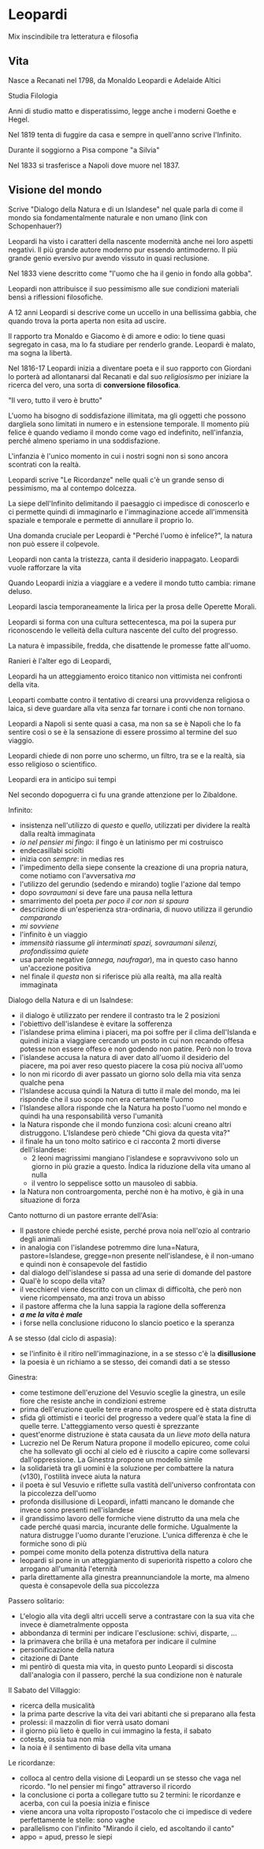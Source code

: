 # Leopardi
Mix inscindibile tra letteratura e filosofia

## Vita
Nasce a Recanati nel 1798, da Monaldo Leopardi e Adelaide Altici

Studia Filologia

Anni di studio matto e disperatissimo, legge anche i moderni Goethe e Hegel.

Nel 1819 tenta di fuggire da casa e sempre in quell'anno scrive l'Infinito.

Durante il soggiorno a Pisa compone "a Silvia"

Nel 1833 si trasferisce a Napoli dove muore nel 1837.

## Visione del mondo

Scrive "Dialogo della Natura e di un Islandese" nel quale parla di come il mondo sia fondamentalmente naturale e non umano (link con Schopenhauer?)

Leopardi ha visto i caratteri della nascente modernità anche nei loro aspetti negativi.
Il più grande autore moderno pur essendo antimoderno.
Il più grande genio eversivo pur avendo vissuto in quasi reclusione.

Nel 1833 viene descritto come "l'uomo che ha il genio in fondo alla gobba". 

Leopardi non attribuisce il suo pessimismo alle sue condizioni materiali bensì a riflessioni filosofiche.

A 12 anni Leopardi si descrive come un uccello in una bellissima gabbia, che quando trova la porta aperta non esita ad uscire.

Il rapporto tra Monaldo e Giacomo è di amore e odio: lo tiene quasi segregato in casa, ma lo fa studiare per renderlo grande.
Leopardi è malato, ma sogna la libertà.

Nel 1816-17 Leopardi inizia a diventare poeta e il suo rapporto con Giordani lo porterà ad allontanarsi dal Recanati e dal suo *religiosismo* per iniziare la ricerca del vero, una sorta di **conversione filosofica**.

"Il vero, tutto il vero è brutto"

L'uomo ha bisogno di soddisfazione illimitata, ma gli oggetti che possono dargliela sono limitati in numero e in estensione temporale.
Il momento più felice è quando vediamo il mondo come vago ed indefinito, nell'infanzia, perché almeno speriamo in una soddisfazione.

L'infanzia è l'unico momento in cui i nostri sogni non si sono ancora scontrati con la realtà.

Leopardi scrive "Le Ricordanze" nelle quali c'è un grande senso di pessimismo, ma al contempo dolcezza.

La siepe dell'Infinito delimitando il paesaggio ci impedisce di conoscerlo e ci permette quindi di immaginarlo e l'immaginazione accede all'immensità spaziale e temporale e permette di annullare il proprio Io.

Una domanda cruciale per Leopardi è "Perché l'uomo è infelice?", la natura non può essere il colpevole.

Leopardi non canta la tristezza, canta il desiderio inappagato.
Leopardi vuole rafforzare la vita

Quando Leopardi inizia a viaggiare e a vedere il mondo tutto cambia: rimane deluso.

Leopardi lascia temporaneamente la lirica per la prosa delle Operette Morali.

Leopardi si forma con una cultura settecentesca, ma poi la supera pur riconoscendo le velleità della cultura nascente del culto del progresso.

La natura è impassibile, fredda, che disattende le promesse fatte all'uomo.

Ranieri è l'alter ego di Leopardi, 

Leopardi ha un atteggiamento eroico titanico non vittimista nei confronti della vita.

Leoparti combatte contro il tentativo di crearsi una provvidenza religiosa o laica, si deve guardare alla vita senza far tornare i conti che non tornano.

Leopardi a Napoli si sente quasi a casa, ma non sa se è Napoli che lo fa sentire così o se è la sensazione di essere prossimo al termine del suo viaggio. 

Leopardi chiede di non porre uno schermo, un filtro, tra se e la realtà, sia esso religioso o scientifico.

Leopardi era in anticipo sui tempi

Nel secondo dopoguerra ci fu una grande attenzione per lo Zibaldone.

Infinito:
- insistenza nell'utilizzo di *questo* e *quello*, utilizzati per dividere la realtà dalla realtà immaginata
- *io nel pensier mi fingo*: il fingo è un latinismo per mi costruisco
- endecasillabi sciolti
- inizia con *sempre*: in medias res
- l'impedimento della siepe consente la creazione di una propria natura, come notiamo con l'avversativa *ma*
- l'utilizzo del gerundio (sedendo e mirando) toglie l'azione dal tempo
- dopo *sovraumani* si deve fare una pausa nella lettura
- smarrimento del poeta *per poco il cor non si spaura*
- descrizione di un'esperienza stra-ordinaria, di nuovo utilizza il gerundio *comparando*
- *mi sovviene*
- l'infinito è un viaggio
- *immensità* riassume *gli interminati spazi, sovraumani silenzi, profondissima quiete*
- usa parole negative (*annega, naufragar*), ma in questo caso hanno un'accezione positiva
- nel finale il *questa* non si riferisce più alla realtà, ma alla realtà immaginata

Dialogo della Natura e di un Isalndese:
- il dialogo è utilizzato per rendere il contrasto tra le 2 posizioni
- l'obiettivo dell'islandese è evitare la sofferenza
- l'islandese prima elimina i piaceri, ma poi soffre per il clima dell'Islanda e quindi inizia a viaggiare cercando un posto in cui non recando offesa potesse non essere offeso e non godendo non patire. Però non lo trova
- l'islandese accusa la natura di aver dato all'uomo il desiderio del piacere, ma poi aver reso questo piacere la cosa più nociva all'uomo
- Io non mi ricordo di aver passato un giorno solo della mia vita senza qualche pena
- l'Islandese accusa quindi la Natura di tutto il male del mondo, ma lei risponde che il suo scopo non era certamente l'uomo
- l'Islandese allora risponde che la Natura ha posto l'uomo nel mondo e quindi ha una responsabilità verso l'umanità
- la Natura risponde che il mondo funziona così: alcuni creano altri distruggono. L'Islandese però chiede "Chi giova da questa vita?"
- il finale ha un tono molto satirico e ci racconta 2 morti diverse dell'islandese:
    -  2 leoni magrissimi mangiano l'islandese e sopravvivono solo un giorno in più grazie a questo. Índica la riduzione della vita umano al nulla
    -  il ventro lo seppelisce sotto un mausoleo di sabbia. 
-  la Natura non controargomenta, perché non è ha motivo, è già in una situazione di forza

Canto notturno di un pastore errante dell'Asia:
- Il pastore chiede perché esiste, perché prova noia nell'ozio al contrario degli animali
- in analogia con l'islandese potremmo dire luna=Natura, pastore=Islandese, gregge=non presente nell'islandese, è il non-umano e quindi non è consapevole del fastidio
- dal dialogo dell'islandese si passa ad una serie di domande del pastore
- Qual'è lo scopo della vita?
- il vecchierel viene descritto con un climax di difficoltà, che però non viene ricompensato, ma anzi trova un abisso
- il pastore afferma che la luna sappia la ragione della sofferenza
- _**a me la vita è male**_
- i forse nella conclusione riducono lo slancio poetico e la speranza

A se stesso (dal ciclo di aspasia):
- se l'infinito è il ritiro nell'immaginazione, in a se stesso c'è la **disillusione**
- la poesia è un richiamo a se stesso, dei comandi dati a se stesso

Ginestra:
- come testimone dell'eruzione del Vesuvio sceglie la ginestra, un esile fiore che resiste anche in condizioni estreme
- prima dell'eruzione quelle terre erano molto prospere ed è stata distrutta
- sfida gli ottimisti e i teorici del progresso a vedere qual'è stata la fine di quelle terre. L'atteggiamento verso questi è sprezzante
- quest'enorme distruzione è stata causata da un *lieve moto* della natura
- Lucrezio nel De Rerum Natura propone il modello epicureo, come colui che ha sollevato gli occhi al cielo ed è riuscito a capire come sollevarsi dall'oppressione. La Ginestra propone un modello simile
- la solidarietà tra gli uomini è la soluzione per combattere la natura (v130), l'ostilità invece aiuta la natura
- il poeta è sul Vesuvio e riflette sulla vastità dell'universo confrontata con la piccolezza dell'uomo
- profonda disillusione di Leopardi, infatti mancano le domande che invece sono presenti nell'islandese
- il grandissimo lavoro delle formiche viene distrutto da una mela che cade perché quasi marcia, incurante delle formiche. Ugualmente la natura distrugge l'uomo durante l'eruzione. L'unica differenza è che le formiche sono di più
- pompei come monito della potenza distruttiva della natura
- leopardi si pone in un atteggiamento di superiorità rispetto a coloro che arrogano all'umanità l'eternità
- parla direttamente alla ginestra preannunciandole la morte, ma almeno questa è consapevole della sua piccolezza

Passero solitario:
- L'elogio alla vita degli altri uccelli serve a contrastare con la sua vita che invece è diametralmente opposta
- abbondanza di termini per indicare l'esclusione: schivi, disparte, ...
- la primavera che brilla è una metafora per indicare il culmine
- personificazione della natura
- citazione di Dante
- mi pentirò di questa mia vita, in questo punto Leopardi si discosta dall'analogia con il passero, perché la sua condizione non è naturale

Il Sabato del Villaggio:
- ricerca della musicalità
- la prima parte descrive la vita dei vari abitanti che si preparano alla festa
- prolessi: il mazzolin di fior verrà usato domani
- il giorno più lieto è quello in cui immagino la festa, il sabato
- cotesta, ossia tua non mia
- la noia è il sentimento di base della vita umana

Le ricordanze:
- colloca al centro della visione di Leopardi un se stesso che vaga nel ricordo. "Io nel pensier mi fingo" attraverso il ricordo
- la conclusione ci porta a collegare tutto su 2 termini: le ricordanze e acerba, con cui la poesia inizia e finisce
- viene ancora una volta riproposto l'ostacolo che ci impedisce di vedere  perfettamente le stelle: sono vaghe
- parallelismo con l'infinito "Mirando il cielo, ed ascoltando il canto"
- appo = apud, presso le siepi